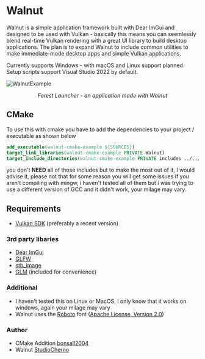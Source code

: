 # Walnut

Walnut is a simple application framework built with Dear ImGui and designed to be used with Vulkan - basically this means you can seemlessly blend real-time Vulkan rendering with a great UI library to build desktop applications. The plan is to expand Walnut to include common utilities to make immediate-mode desktop apps and simple Vulkan applications.

Currently supports Windows - with macOS and Linux support planned. Setup scripts support Visual Studio 2022 by default.

![WalnutExample](https://hazelengine.com/images/ForestLauncherScreenshot.jpg)
_<center>Forest Launcher - an application made with Walnut</center>_

## CMake
To use this with cmake you have to add the dependencies to your project / executable as shown below
```cmake
add_executable(walnut-cmake-example ${SOURCES})
target_link_libraries(walnut-cmake-example PRIVATE Walnut)
target_include_directories(walnut-cmake-example PRIVATE includes ../../deps/imgui ../../deps/GLFW/include ../../deps/Walnut/Source ../../deps/Walnut/Platform/GUI C:/VulkanSDK/1.3.268.0/Include ../../deps/glm)
```

you don't **NEED** all of those includes but to make the most out of it, I would advise it, please not that for some reason you will get some issues if you aren't compiling with mingw, i haven't tested all of them but i was trying to use a different version of GCC and it didn't work, your milage may vary.

## Requirements
- [Vulkan SDK](https://vulkan.lunarg.com/sdk/home#windows) (preferably a recent version)


### 3rd party libaries
- [Dear ImGui](https://github.com/ocornut/imgui)
- [GLFW](https://github.com/glfw/glfw)
- [stb_image](https://github.com/nothings/stb)
- [GLM](https://github.com/g-truc/glm) (included for convenience)

### Additional
- I haven't tested this on Linux or MacOS, I only know that it works on windows, again your milage may vary
- Walnut uses the [Roboto](https://fonts.google.com/specimen/Roboto) font ([Apache License, Version 2.0](https://www.apache.org/licenses/LICENSE-2.0))

### Author
- CMake Addition [bonsall2004](https://github.com/bonsall2004)
- Walnut [StudioCherno](https://github.com/StudioCherno/Walnut)
